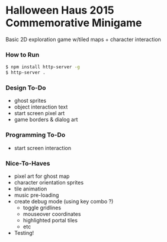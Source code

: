 # Halloween Haus 2015 Commemorative Minigame

Basic 2D exploration game w/tiled maps + character interaction

### How to Run
```bash
$ npm install http-server -g
$ http-server .
```

### Design To-Do
- ghost sprites
- object interaction text
- start screen pixel art
- game borders & dialog art

### Programming To-Do
- start screen interaction
  
### Nice-To-Haves
- pixel art for ghost map
- character orientation sprites
- tile animation
- music pre-loading
- create debug mode (using key combo ?)
  - toggle gridlines
  - mouseover coordinates
  - highlighted portal tiles
  - etc
- Testing!

